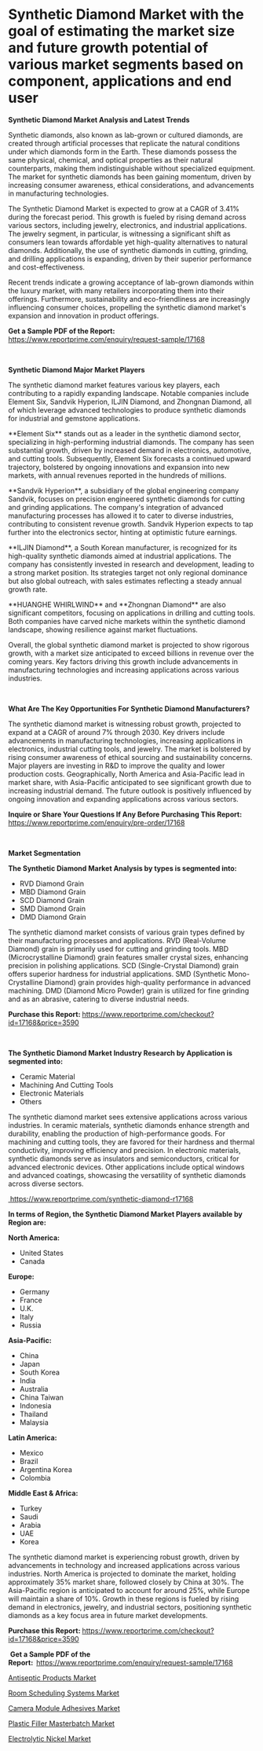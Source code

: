 <p><h1>Synthetic Diamond Market with the goal of estimating the market size and future growth potential of various market segments based on component, applications and end user</h1></p><p><strong>Synthetic Diamond Market Analysis and Latest Trends</strong></p>
<p><p>Synthetic diamonds, also known as lab-grown or cultured diamonds, are created through artificial processes that replicate the natural conditions under which diamonds form in the Earth. These diamonds possess the same physical, chemical, and optical properties as their natural counterparts, making them indistinguishable without specialized equipment. The market for synthetic diamonds has been gaining momentum, driven by increasing consumer awareness, ethical considerations, and advancements in manufacturing technologies.</p><p>The Synthetic Diamond Market is expected to grow at a CAGR of 3.41% during the forecast period. This growth is fueled by rising demand across various sectors, including jewelry, electronics, and industrial applications. The jewelry segment, in particular, is witnessing a significant shift as consumers lean towards affordable yet high-quality alternatives to natural diamonds. Additionally, the use of synthetic diamonds in cutting, grinding, and drilling applications is expanding, driven by their superior performance and cost-effectiveness. </p><p>Recent trends indicate a growing acceptance of lab-grown diamonds within the luxury market, with many retailers incorporating them into their offerings. Furthermore, sustainability and eco-friendliness are increasingly influencing consumer choices, propelling the synthetic diamond market's expansion and innovation in product offerings.</p></p>
<p><strong>Get a Sample PDF of the Report:&nbsp;</strong> <a href="https://www.reportprime.com/enquiry/request-sample/17168?utm_campaign=12&utm_medium=2&utm_source=Github&utm_content=ia&utm_term=24112024&utm_id=synthetic-diamond">https://www.reportprime.com/enquiry/request-sample/17168</a></p>
<p>&nbsp;</p>
<p><strong>Synthetic Diamond Major Market Players</strong></p>
<p><p>The synthetic diamond market features various key players, each contributing to a rapidly expanding landscape. Notable companies include Element Six, Sandvik Hyperion, ILJIN Diamond, and Zhongnan Diamond, all of which leverage advanced technologies to produce synthetic diamonds for industrial and gemstone applications.</p><p>**Element Six** stands out as a leader in the synthetic diamond sector, specializing in high-performing industrial diamonds. The company has seen substantial growth, driven by increased demand in electronics, automotive, and cutting tools. Subsequently, Element Six forecasts a continued upward trajectory, bolstered by ongoing innovations and expansion into new markets, with annual revenues reported in the hundreds of millions.</p><p>**Sandvik Hyperion**, a subsidiary of the global engineering company Sandvik, focuses on precision engineered synthetic diamonds for cutting and grinding applications. The company's integration of advanced manufacturing processes has allowed it to cater to diverse industries, contributing to consistent revenue growth. Sandvik Hyperion expects to tap further into the electronics sector, hinting at optimistic future earnings.</p><p>**ILJIN Diamond**, a South Korean manufacturer, is recognized for its high-quality synthetic diamonds aimed at industrial applications. The company has consistently invested in research and development, leading to a strong market position. Its strategies target not only regional dominance but also global outreach, with sales estimates reflecting a steady annual growth rate.</p><p>**HUANGHE WHIRLWIND** and **Zhongnan Diamond** are also significant competitors, focusing on applications in drilling and cutting tools. Both companies have carved niche markets within the synthetic diamond landscape, showing resilience against market fluctuations.</p><p>Overall, the global synthetic diamond market is projected to show rigorous growth, with a market size anticipated to exceed billions in revenue over the coming years. Key factors driving this growth include advancements in manufacturing technologies and increasing applications across various industries.</p></p>
<p>&nbsp;</p>
<p><strong>What Are The Key Opportunities For Synthetic Diamond Manufacturers?</strong></p>
<p><p>The synthetic diamond market is witnessing robust growth, projected to expand at a CAGR of around 7% through 2030. Key drivers include advancements in manufacturing technologies, increasing applications in electronics, industrial cutting tools, and jewelry. The market is bolstered by rising consumer awareness of ethical sourcing and sustainability concerns. Major players are investing in R&D to improve the quality and lower production costs. Geographically, North America and Asia-Pacific lead in market share, with Asia-Pacific anticipated to see significant growth due to increasing industrial demand. The future outlook is positively influenced by ongoing innovation and expanding applications across various sectors.</p></p>
<p><strong>Inquire or Share Your Questions If Any Before Purchasing This Report:</strong> <a href="https://www.reportprime.com/enquiry/pre-order/17168?utm_campaign=12&utm_medium=2&utm_source=Github&utm_content=ia&utm_term=24112024&utm_id=synthetic-diamond">https://www.reportprime.com/enquiry/pre-order/17168</a></p>
<p>&nbsp;</p>
<p><strong>Market Segmentation</strong></p>
<p><strong>The Synthetic Diamond Market Analysis by types is segmented into:</strong></p>
<p><ul><li>RVD Diamond Grain</li><li>MBD Diamond Grain</li><li>SCD Diamond Grain</li><li>SMD Diamond Grain</li><li>DMD Diamond Grain</li></ul></p>
<p><p>The synthetic diamond market consists of various grain types defined by their manufacturing processes and applications. RVD (Real-Volume Diamond) grain is primarily used for cutting and grinding tools. MBD (Microcrystalline Diamond) grain features smaller crystal sizes, enhancing precision in polishing applications. SCD (Single-Crystal Diamond) grain offers superior hardness for industrial applications. SMD (Synthetic Mono-Crystalline Diamond) grain provides high-quality performance in advanced machining. DMD (Diamond Micro Powder) grain is utilized for fine grinding and as an abrasive, catering to diverse industrial needs.</p></p>
<p><strong>Purchase this Report:&nbsp;</strong><a href="https://www.reportprime.com/checkout?id=17168&price=3590&utm_campaign=12&utm_medium=2&utm_source=Github&utm_content=ia&utm_term=24112024&utm_id=synthetic-diamond">https://www.reportprime.com/checkout?id=17168&price=3590</a></p>
<p>&nbsp;</p>
<p><strong>The Synthetic Diamond Market Industry Research by Application is segmented into:</strong></p>
<p><ul><li>Ceramic Material</li><li>Machining And Cutting Tools</li><li>Electronic Materials</li><li>Others</li></ul></p>
<p><p>The synthetic diamond market sees extensive applications across various industries. In ceramic materials, synthetic diamonds enhance strength and durability, enabling the production of high-performance goods. For machining and cutting tools, they are favored for their hardness and thermal conductivity, improving efficiency and precision. In electronic materials, synthetic diamonds serve as insulators and semiconductors, critical for advanced electronic devices. Other applications include optical windows and advanced coatings, showcasing the versatility of synthetic diamonds across diverse sectors.</p></p>
<p><a href="https://www.reportprime.com/synthetic-diamond-r17168?utm_campaign=12&utm_medium=2&utm_source=Github&utm_content=ia&utm_term=24112024&utm_id=synthetic-diamond">&nbsp;https://www.reportprime.com/synthetic-diamond-r17168</a></p>
<p><strong>In terms of Region, the Synthetic Diamond Market Players available by Region are:</strong></p>
<p>
    <p> <strong> North America: </strong>
        <ul>
            <li>United States</li>
            <li>Canada</li>
        </ul>
        </p> 
    <p> <strong> Europe: </strong>
        <ul>
            <li>Germany</li>
            <li>France</li>
            <li>U.K.</li>
            <li>Italy</li>
            <li>Russia</li>
        </ul>
        </p> 
    <p> <strong> Asia-Pacific: </strong>
        <ul>
            <li>China</li>
            <li>Japan</li>
            <li>South Korea</li>
            <li>India</li>
            <li>Australia</li>
            <li>China Taiwan</li>
            <li>Indonesia</li>
            <li>Thailand</li>
            <li>Malaysia</li>
        </ul>
        </p> 
    <p> <strong> Latin America: </strong>
        <ul>
            <li>Mexico</li>
            <li>Brazil</li>
            <li>Argentina Korea</li>
            <li>Colombia</li>
        </ul>
        </p> 
    <p> <strong> Middle East & Africa: </strong>
        <ul>
            <li>Turkey</li>
            <li>Saudi</li>
            <li>Arabia</li>
            <li>UAE</li>
            <li>Korea</li>
        </ul>
    </p>
    </p>
<p><p>The synthetic diamond market is experiencing robust growth, driven by advancements in technology and increased applications across various industries. North America is projected to dominate the market, holding approximately 35% market share, followed closely by China at 30%. The Asia-Pacific region is anticipated to account for around 25%, while Europe will maintain a share of 10%. Growth in these regions is fueled by rising demand in electronics, jewelry, and industrial sectors, positioning synthetic diamonds as a key focus area in future market developments.</p></p>
<p><strong>Purchase this Report: </strong><a href="https://www.reportprime.com/checkout?id=17168&price=3590&utm_campaign=12&utm_medium=2&utm_source=Github&utm_content=ia&utm_term=24112024&utm_id=synthetic-diamond">https://www.reportprime.com/checkout?id=17168&price=3590</a></p>
<p>&nbsp;<strong>Get a Sample PDF of the Report:&nbsp;&nbsp;</strong><a href="https://www.reportprime.com/enquiry/request-sample/17168?utm_campaign=12&utm_medium=2&utm_source=Github&utm_content=ia&utm_term=24112024&utm_id=synthetic-diamond">https://www.reportprime.com/enquiry/request-sample/17168</a></p>
<p><strong></strong></p>
<p><p><a href="https://www.linkedin.com/pulse/antiseptic-products-market-dynamics-application-types-emerging-mqh1c?utm_campaign=12&utm_medium=2&utm_source=Github&utm_content=ia&utm_term=24112024&utm_id=synthetic-diamond">Antiseptic Products Market</a></p><p><a href="https://issuu.com/reportprime-2/docs/room-scheduling-systems-market-size_73c5ca041f4a7c?utm_campaign=12&utm_medium=2&utm_source=Github&utm_content=ia&utm_term=24112024&utm_id=synthetic-diamond">Room Scheduling Systems Market</a></p><p><a href="https://www.linkedin.com/pulse/camera-module-adhesives-market-size-share-analysis-growth-xdhuc?utm_campaign=12&utm_medium=2&utm_source=Github&utm_content=ia&utm_term=24112024&utm_id=synthetic-diamond">Camera Module Adhesives Market</a></p><p><a href="https://github.com/ChiragRP21/Market-Research-Report-List-6/blob/main/plastic-filler-masterbatch-market.md?utm_campaign=12&utm_medium=2&utm_source=Github&utm_content=ia&utm_term=24112024&utm_id=synthetic-diamond">Plastic Filler Masterbatch Market</a></p><p><a href="https://github.com/JakirUddin511/Market-Research-Report-List-1/blob/main/electrolytic-nickel-market.md?utm_campaign=12&utm_medium=2&utm_source=Github&utm_content=ia&utm_term=24112024&utm_id=synthetic-diamond">Electrolytic Nickel Market</a></p></p>